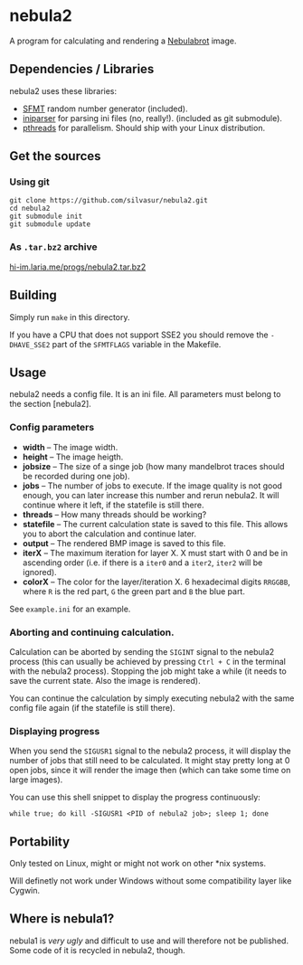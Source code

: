 # nebula2

A program for calculating and rendering a [Nebulabrot](http://en.wikipedia.org/wiki/Nebulabrot) image.

## Dependencies / Libraries

nebula2 uses these libraries:

* [SFMT](http://www.math.sci.hiroshima-u.ac.jp/~m-mat/MT/SFMT/index.html) random number generator (included).
* [iniparser](https://github.com/ndevilla/iniparser) for parsing ini files (no, really!). (included as git submodule).
* [pthreads](http://en.wikipedia.org/wiki/Pthreads) for parallelism. Should ship with your Linux distribution.

## Get the sources

### Using git

	git clone https://github.com/silvasur/nebula2.git
	cd nebula2
	git submodule init
	git submodule update

### As `.tar.bz2` archive

[hi-im.laria.me/progs/nebula2.tar.bz2](http://hi-im.laria.me/progs/nebula2.tar.bz2)

## Building

Simply run `make` in this directory.

If you have a CPU that does not support SSE2 you should remove the `-DHAVE_SSE2` part of the `SFMTFLAGS` variable in the Makefile.

## Usage

nebula2 needs a config file. It is an ini file. All parameters must belong to the section \[nebula2\].

### Config parameters

* **width** – The image width.
* **height** – The image heigth.
* **jobsize** – The size of a singe job (how many mandelbrot traces should be recorded during one job).
* **jobs** – The number of jobs to execute. If the image quality is not good enough, you can later increase this number and rerun nebula2. It will continue where it left, if the statefile is still there.
* **threads** – How many threads should be working?
* **statefile** – The current calculation state is saved to this file. This allows you to abort the calculation and continue later.
* **output** – The rendered BMP image is saved to this file.
* **iterX** – The maximum iteration for layer X. X must start with 0 and be in ascending order (i.e. if there is a `iter0` and a `iter2`, `iter2` will be ignored).
* **colorX** – The color for the layer/iteration X. 6 hexadecimal digits `RRGGBB`, where `R` is the red part, `G` the green part and `B` the blue part.

See `example.ini` for an example.

### Aborting and continuing calculation.

Calculation can be aborted by sending the `SIGINT` signal to the nebula2 process (this can usually be achieved by pressing `Ctrl + C` in the terminal with the nebula2 process). Stopping the job might take a while (it needs to save the current state. Also the image is rendered).

You can continue the calculation by simply executing nebula2 with the same config file again (if the statefile is still there).

### Displaying progress

When you send the `SIGUSR1` signal to the nebula2 process, it will display the number of jobs that still need to be calculated. It might stay pretty long at 0 open jobs, since it will render the image then (which can take some time on large images).

You can use this shell snippet to display the progress continuously:

	while true; do kill -SIGUSR1 <PID of nebula2 job>; sleep 1; done

## Portability

Only tested on Linux, might or might not work on other \*nix systems.

Will definetly not work under Windows without some compatibility layer like Cygwin.

## Where is nebula1?

nebula1 is *very ugly* and difficult to use and will therefore not be published. Some code of it is recycled in nebula2, though.